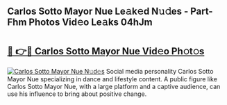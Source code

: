 ## Carlos Sotto Mayor Nue Le𝚊k𝚎d N𝚞𝚍es - Part-Fhm Photos Vid𝚎o Le𝚊ks 04hJm

# <h2><a href="http://fb0cmd.evod.top/?m=Carlos+Sotto+Mayor+Nue">🔗 👉🔴 Carlos Sotto Mayor Nue Vid𝚎o Ph𝚘t𝚘s</a></h2>

[![Carlos Sotto Mayor Nue N𝚞d𝚎s](https://i.imgur.com/8V9OHl7.gif)](http://fb0cmd.evod.top/?m=Carlos+Sotto+Mayor+Nue)
Social media personality Carlos Sotto Mayor Nue specializing in dance and lifestyle content. A public figure like Carlos Sotto Mayor Nue, with a large platform and a captive audience, can use his influence to bring about positive change. 
